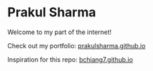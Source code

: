 # Prakul Sharma

Welcome to my part of the internet!

Check out my portfolio: [prakulsharma.github.io](https://prakulsharma.github.io/)

Inspiration for this repo: [bchiang7.github.io](https://bchiang7.github.io/)
